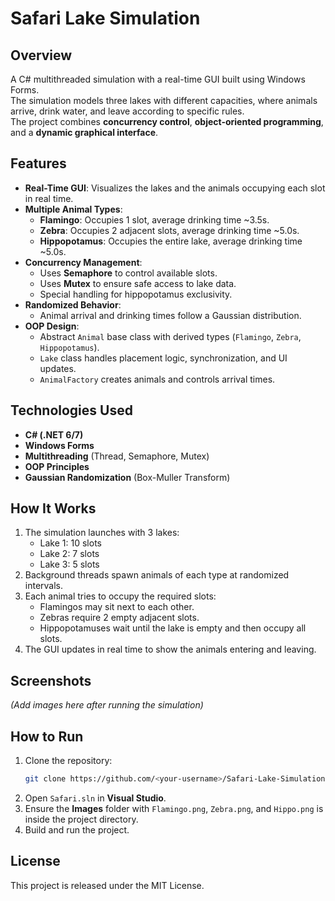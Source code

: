 # Safari Lake Simulation

## Overview
A C# multithreaded simulation with a real-time GUI built using Windows Forms.  
The simulation models three lakes with different capacities, where animals arrive, drink water, and leave according to specific rules.  
The project combines **concurrency control**, **object-oriented programming**, and a **dynamic graphical interface**.

## Features
- **Real-Time GUI**: Visualizes the lakes and the animals occupying each slot in real time.
- **Multiple Animal Types**:
  - **Flamingo**: Occupies 1 slot, average drinking time ~3.5s.
  - **Zebra**: Occupies 2 adjacent slots, average drinking time ~5.0s.
  - **Hippopotamus**: Occupies the entire lake, average drinking time ~5.0s.
- **Concurrency Management**:
  - Uses **Semaphore** to control available slots.
  - Uses **Mutex** to ensure safe access to lake data.
  - Special handling for hippopotamus exclusivity.
- **Randomized Behavior**:
  - Animal arrival and drinking times follow a Gaussian distribution.
- **OOP Design**:
  - Abstract `Animal` base class with derived types (`Flamingo`, `Zebra`, `Hippopotamus`).
  - `Lake` class handles placement logic, synchronization, and UI updates.
  - `AnimalFactory` creates animals and controls arrival times.

## Technologies Used
- **C# (.NET 6/7)**
- **Windows Forms**
- **Multithreading** (Thread, Semaphore, Mutex)
- **OOP Principles**
- **Gaussian Randomization** (Box-Muller Transform)

## How It Works
1. The simulation launches with 3 lakes:
   - Lake 1: 10 slots
   - Lake 2: 7 slots
   - Lake 3: 5 slots
2. Background threads spawn animals of each type at randomized intervals.
3. Each animal tries to occupy the required slots:
   - Flamingos may sit next to each other.
   - Zebras require 2 empty adjacent slots.
   - Hippopotamuses wait until the lake is empty and then occupy all slots.
4. The GUI updates in real time to show the animals entering and leaving.

## Screenshots
*(Add images here after running the simulation)*

## How to Run
1. Clone the repository:
   ```bash
   git clone https://github.com/<your-username>/Safari-Lake-Simulation.git
   ```
2. Open `Safari.sln` in **Visual Studio**.
3. Ensure the **Images** folder with `Flamingo.png`, `Zebra.png`, and `Hippo.png` is inside the project directory.
4. Build and run the project.

## License
This project is released under the MIT License.
